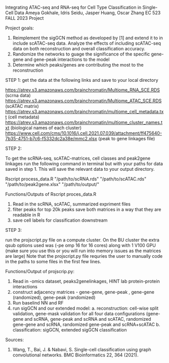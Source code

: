 Integrating ATAC-seq and RNA-seq for Cell Type Classification in Single-Cell Data
Ameya Gokhale, Idris Seidu, Jasper Huang, Oscar Zhang 
EC 523 FALL 2023 Project

Project goals:
1. Reimplement the sigGCN method as developed by [1] and extend it to in include scATAC-seq data. Analyze the effects of including scATAC-seq data on both reconstruction and overall classification accuracy. 
2. Randomize the networks to guage the significance of the specific gene-gene and gene-peak interactions to the model
3. Determine which peaks/genes are contributing the most to the reconstruction


STEP 1: get the data at the following links and save to your local directory 

https://atrev.s3.amazonaws.com/brainchromatin/Multiome_RNA_SCE.RDS (scrna data) 
https://atrev.s3.amazonaws.com/brainchromatin/Multiome_ATAC_SCE.RDS (scATAC matrix)
https://atrev.s3.amazonaws.com/brainchromatin/multiome_cell_metadata.txt (cell metadata)
https://atrev.s3.amazonaws.com/brainchromatin/multiome_cluster_names.txt (biological names of each cluster) 
https://www.cell.com/cms/10.1016/j.cell.2021.07.039/attachment/ff475640-7b35-4751-b7c6-f5332dc2a38e/mmc2.xlsx (peak to gene linkages file)



STEP 2:

To get the scRNA-seq, scATAC-matrices, cell classes and peak2gene linkages run the following command in terminal but with your paths for data saved in step 1. This will save the relevant data to your output directory.

Rscript process_data.R "/path/to/scRNA.rds" "/path/to/scATAC.rds" "/path/to/peak2gene.xlsx" "/path/to/output/"

Functions/Outputs of Rscript proces_data.R

1. Read in the scRNA, scATAC, summarized expriment files
2. filter peaks for top 20k peaks save both matrices in a way that they are readable in R
3. save cell labels for classification downstream

STEP 3: 

run the projscript.py file on a compute cluster. On the BU cluster the extra qsub options used was (-pe omp 16 for 16 cores) along with 1 V100 GPU (make sure you use this or you will run into memory issues as the matrices are large)
Note that the projscript.py file requries the user to manually code in the paths to some files in the first few lines. 


Functions/Output of projscrip.py:

1. Read in -omics dataset, peaks2genelinkages, HINT lab protein-protein interactions
2. construct adjacency matrices - gene-gene, gene-peak , gene-gene (randomized), gene-peak (randomized)
3. Run baselind NN and RF
4. run sigGCN and our extended model:
     a. reconstruction: cell-wise split validation, gene-mask validation for all four data configurations (gene-gene and scRNA, gene-peak and scRNA and scATAC, randomized gene-gene and scRNA, randomized gene-peak and         scRNA+scATAC
     b. classification: sigGCN, extended sigGCN classification


Sources: 
1. Wang, T., Bai, J. & Nabavi, S. Single-cell classification using graph convolutional networks. BMC Bioinformatics 22, 364 (2021).
